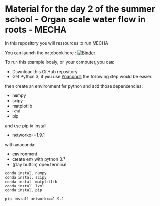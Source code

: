 
# Material for the day 2 of the summer school - Organ scale water flow in roots - MECHA

In this repository you will ressources to run MECHA

You can launch the notebook here : [![Binder](https://mybinder.org/badge_logo.svg)](https://mybinder.org/v2/gh/water-fluxes/day-2-organ-MECHA/HEAD)


To run this example localy, on your computer, you can:
- Download this GitHub repository
- Get Python 3, if you use [Anaconda](https://www.anaconda.com/products/individual) the following step would be easier.

then create an environment for python and add those dependencies:
  - numpy
  - scipy
  - matplotlib
  - lxml
  - pip
  
  and use pip to install
  
  - networkx==1.9.1
  
with anaconda:
- environment
- create env with python 3.7
- (play button)  open terminal
```
conda install numpy
conda install scipy
conda install matplotlib
conda install lxml
conda install pip

pip install networkx==1.9.1
```
